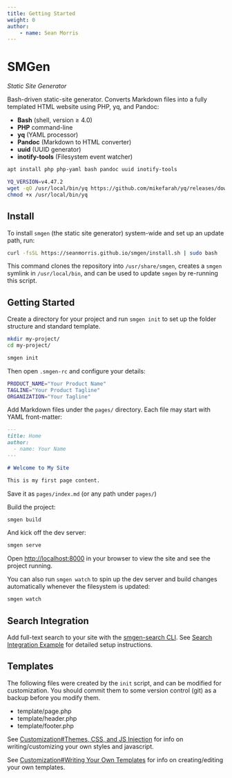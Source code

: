 ```yaml
---
title: Getting Started
weight: 0
author:
    - name: Sean Morris
---
```


# SMGen
*Static Site Generator*

Bash-driven static-site generator. Converts Markdown files into a fully templated HTML website using PHP, yq, and Pandoc:

- **Bash** (shell, version ≥ 4.0)
- **PHP** command-line
- **yq** (YAML processor)
- **Pandoc** (Markdown to HTML converter)
- **uuid** (UUID generator)
- **inotify-tools** (Filesystem event watcher)

```bash
apt install php php-yaml bash pandoc uuid inotify-tools

YQ_VERSION=v4.47.2
wget -qO /usr/local/bin/yq https://github.com/mikefarah/yq/releases/download/${YQ_VERSION}/yq_linux_amd64
chmod +x /usr/local/bin/yq
```

## Install

To install `smgen` (the static site generator) system-wide and set up an update path, run:

```bash
curl -fsSL https://seanmorris.github.io/smgen/install.sh | sudo bash
```

This command clones the repository into `/usr/share/smgen`, creates a `smgen` symlink in `/usr/local/bin`, and can be used to update `smgen` by re-running this script.

## Getting Started

Create a directory for your project and run `smgen init` to set up the folder structure and standard template.

```bash
mkdir my-project/
cd my-project/

smgen init
```

Then open `.smgen-rc` and configure your details:

```bash
PRODUCT_NAME="Your Product Name"
TAGLINE="Your Product Tagline"
ORGANIZATION="Your Tagline"
```

Add Markdown files under the `pages/` directory. Each file may start with YAML front-matter:

```markdown
---
title: Home
author:
  - name: Your Name
---

# Welcome to My Site

This is my first page content.
```

Save it as `pages/index.md` (or any path under `pages/`)

Build the project:

```bash
smgen build
```

And kick off the dev server:

```bash
smgen serve
```

Open <http://localhost:8000> in your browser to view the site and see the project running.

You can also run `smgen watch` to spin up the dev server and build changes automatically whenever the filesystem is updated:

```bash
smgen watch
```

## Search Integration

Add full-text search to your site with the [smgen-search CLI](https://www.npmjs.com/package/smgen-search). See [Search Integration Example](examples/search.html) for detailed setup instructions.

## Templates

The following files were created by the `init` script, and can be modified for customization. You should commit them to some version control (git) as a backup before you modify them.

* template/page.php
* template/header.php
* template/footer.php

See [Customization#Themes, CSS, and JS Injection](customization.html#themes-css-and-js-injection) for info on writing/customizing your own styles and javascript.

See [Customization#Writing Your Own Templates](customization.html#writing-your-own-templates) for info on creating/editing your own templates.

